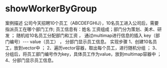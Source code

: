 # showWorkerByGroup
案例描述 公司今天招聘10个员工（ABCDEFGHIJ），10名员工进入公司后，需要指派员工在哪个部门工作;
员工信息有：姓名 工资组成；部门分为策划、美术、研发 ；
随机给10名员工分配部门和工资 ，
通过multimap进行信息的插入 key（部门编号）--- value（员工） ，
分部门显示员工信息。
实现步骤
1、创建10名员工，放到vector中 ；
2、遍历vector容器，取出每个员工，进行随机分组 ；
3、分组后，将员工部门编号作为key，具体员工作为value，放到multimap容器中 ；
4、分部门显示员工信息。
